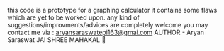 this code is a prototype for a graphing calculator
it contains some flaws which are yet to be worked upon.
any kind of suggestions/improvments/advices are completely welcome
you may contact me via : aryansaraswatepi163@gmai.com
AUTHOR - Aryan Saraswat
JAI SHREE MAHAKAL 🔱
